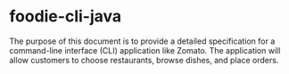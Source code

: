 # foodie-cli-java
The purpose of this document is to provide a detailed specification for a command-line interface (CLI) application like Zomato. The application will allow customers to choose restaurants, browse dishes, and place orders.
